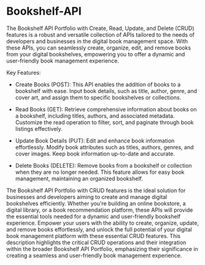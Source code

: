 # Bookshelf-API
The Bookshelf API Portfolio with Create, Read, Update, and Delete (CRUD) features is a robust and versatile collection of APIs tailored to the needs of developers and businesses in the digital book management space. With these APIs, you can seamlessly create, organize, edit, and remove books from your digital bookshelves, empowering you to offer a dynamic and user-friendly book management experience.

Key Features:

-  Create Books (POST): This API enables the addition of books to a bookshelf with ease. Input book details, such as title, author, genre, and cover art, and assign them to specific bookshelves or collections.

-  Read Books (GET): Retrieve comprehensive information about books on a bookshelf, including titles, authors, and associated metadata. Customize the read operation to filter, sort, and paginate through book listings effectively.

-  Update Book Details (PUT): Edit and enhance book information effortlessly. Modify book attributes such as titles, authors, genres, and cover images. Keep book information up-to-date and accurate.

-  Delete Books (DELETE): Remove books from a bookshelf or collection when they are no longer needed. This feature allows for easy book management, maintaining an organized bookshelf.

The Bookshelf API Portfolio with CRUD features is the ideal solution for businesses and developers aiming to create and manage digital bookshelves efficiently. Whether you're building an online bookstore, a digital library, or a book recommendation platform, these APIs will provide the essential tools needed for a dynamic and user-friendly bookshelf experience. Empower your users with the ability to create, organize, update, and remove books effortlessly, and unlock the full potential of your digital book management platform with these essential CRUD features. This description highlights the critical CRUD operations and their integration within the broader Bookshelf API Portfolio, emphasizing their significance in creating a seamless and user-friendly book management experience.
